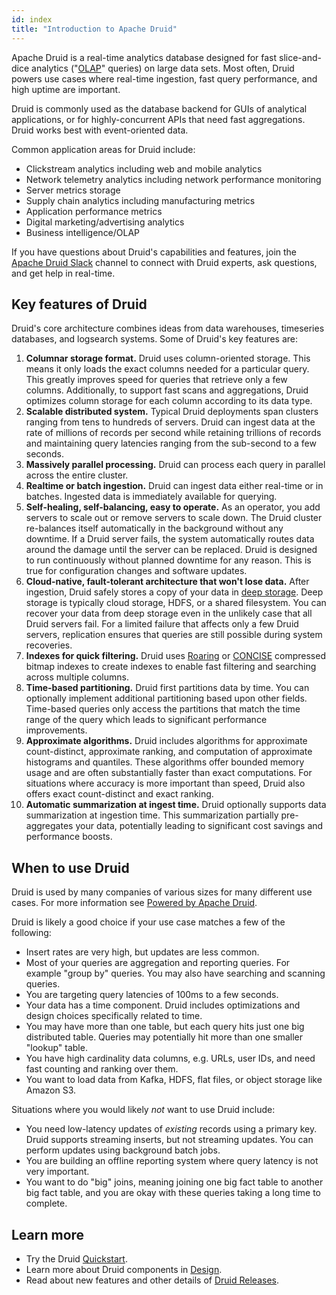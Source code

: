 ```yaml
---
id: index
title: "Introduction to Apache Druid"
---
```


<!--
  ~ Licensed to the Apache Software Foundation (ASF) under one
  ~ or more contributor license agreements.  See the NOTICE file
  ~ distributed with this work for additional information
  ~ regarding copyright ownership.  The ASF licenses this file
  ~ to you under the Apache License, Version 2.0 (the
  ~ "License"); you may not use this file except in compliance
  ~ with the License.  You may obtain a copy of the License at
  ~
  ~   http://www.apache.org/licenses/LICENSE-2.0
  ~
  ~ Unless required by applicable law or agreed to in writing,
  ~ software distributed under the License is distributed on an
  ~ "AS IS" BASIS, WITHOUT WARRANTIES OR CONDITIONS OF ANY
  ~ KIND, either express or implied.  See the License for the
  ~ specific language governing permissions and limitations
  ~ under the License.
  -->

Apache Druid is a real-time analytics database designed for fast slice-and-dice analytics ("[OLAP](http://en.wikipedia.org/wiki/Online_analytical_processing)" queries) on large data sets. Most often, Druid powers use cases where real-time ingestion, fast query performance, and high uptime are important.

Druid is commonly used as the database backend for GUIs of analytical applications, or for highly-concurrent APIs that need fast aggregations. Druid works best with event-oriented data.

Common application areas for Druid include:

- Clickstream analytics including web and mobile analytics
- Network telemetry analytics including network performance monitoring
- Server metrics storage
- Supply chain analytics including manufacturing metrics
- Application performance metrics
- Digital marketing/advertising analytics
- Business intelligence/OLAP

If you have questions about Druid's capabilities and features, join the [Apache Druid Slack](http://apachedruidworkspace.slack.com/) channel to connect with Druid experts, ask questions, and get help in real-time.

## Key features of Druid

Druid's core architecture combines ideas from data warehouses, timeseries databases, and logsearch systems. Some of
Druid's key features are:

1. **Columnar storage format.** Druid uses column-oriented storage. This means it only loads the exact columns
needed for a particular query.  This greatly improves speed for queries that retrieve only a few columns. Additionally, to support fast scans and aggregations, Druid optimizes column storage for each column according to its data type.
2. **Scalable distributed system.** Typical Druid deployments span clusters ranging from tens to hundreds of servers. Druid can ingest data at the rate of millions of records per second while retaining trillions of records and maintaining query latencies ranging from the sub-second to a few seconds.
3. **Massively parallel processing.** Druid can process each query in parallel across the entire cluster.
4. **Realtime or batch ingestion.** Druid can ingest data either real-time or in batches. Ingested data is immediately available for
querying.
5. **Self-healing, self-balancing, easy to operate.** As an operator, you add servers to scale out or
remove servers to scale down. The Druid cluster re-balances itself automatically in the background without any downtime. If a
Druid server fails, the system automatically routes data around the damage until the server can be replaced. Druid
is designed to run continuously without planned downtime for any reason. This is true for configuration changes and software
updates.
6. **Cloud-native, fault-tolerant architecture that won't lose data.** After ingestion, Druid safely stores a copy of your data in [deep storage](architecture.md#deep-storage). Deep storage is typically cloud storage, HDFS, or a shared filesystem. You can recover your data from deep storage even in the unlikely case that all Druid servers fail. For a limited failure that affects only a few Druid servers, replication ensures that queries are still possible during system recoveries.
7. **Indexes for quick filtering.** Druid uses [Roaring](https://roaringbitmap.org/) or
[CONCISE](https://arxiv.org/pdf/1004.0403) compressed bitmap indexes to create indexes to enable fast filtering and searching across multiple columns.
8. **Time-based partitioning.** Druid first partitions data by time. You can optionally implement additional partitioning based upon other fields.
Time-based queries only access the partitions that match the time range of the query which leads to significant performance improvements.
9. **Approximate algorithms.** Druid includes algorithms for approximate count-distinct, approximate ranking, and
computation of approximate histograms and quantiles. These algorithms offer bounded memory usage and are often
substantially faster than exact computations. For situations where accuracy is more important than speed, Druid also
offers exact count-distinct and exact ranking.
10. **Automatic summarization at ingest time.** Druid optionally supports data summarization at ingestion time. This
summarization partially pre-aggregates your data, potentially leading to significant cost savings and performance boosts.

## When to use Druid

Druid is used by many companies of various sizes for many different use cases. For more information see
[Powered by Apache Druid](/druid-powered).

Druid is likely a good choice if your use case matches a few of the following:

- Insert rates are very high, but updates are less common.
- Most of your queries are aggregation and reporting queries. For example "group by" queries. You may also have searching and
scanning queries.
- You are targeting query latencies of 100ms to a few seconds.
- Your data has a time component. Druid includes optimizations and design choices specifically related to time.
- You may have more than one table, but each query hits just one big distributed table. Queries may potentially hit more
than one smaller "lookup" table.
- You have high cardinality data columns, e.g. URLs, user IDs, and need fast counting and ranking over them.
- You want to load data from Kafka, HDFS, flat files, or object storage like Amazon S3.

Situations where you would likely _not_ want to use Druid include:

- You need low-latency updates of _existing_ records using a primary key. Druid supports streaming inserts, but not streaming updates. You can perform updates using
background batch jobs.
- You are building an offline reporting system where query latency is not very important.
- You want to do "big" joins, meaning joining one big fact table to another big fact table, and you are okay with these queries
taking a long time to complete.

## Learn more
- Try the Druid [Quickstart](../tutorials/index.md).
- Learn more about Druid components in [Design](../design/architecture.md).
- Read about new features and other details of [Druid Releases](https://github.com/apache/druid/releases).